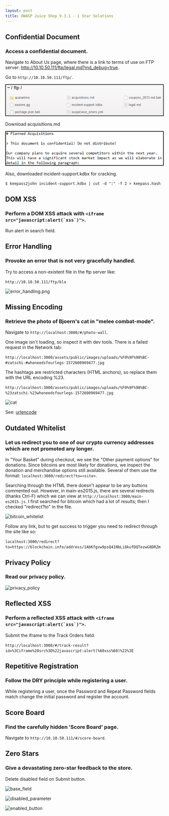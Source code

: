 ```yaml
---
layout: post
title: OWASP Juice Shop 9.3.1 - 1 Star Solutions
---
```


## Confidential Document
### Access a confidential document.
Navigate to About Us page, where there is a link to terms of use on FTP server: http://10.10.50.111/ftp/legal.md?md_debug=true.

Go to ```http://10.10.50.111/ftp/```.

![ftp site](/images/juice/ftp.png)

Download acquisitions.md

![acquisitions.md](/images/juice/acquisitions.png)

Also, downloaded incident-support.kdbx for cracking.

```console
$ keepass2john incident-support.kdbx | cut -d ":" -f 2 > keepass.hash
```

## DOM XSS
### Perform a DOM XSS attack with ```<iframe src="javascript:alert(`xss`)">```.
Run alert in search field.

## Error Handling
### Provoke an error that is not very gracefully handled.
Try to access a non-existent file in the ftp server like:

```http://10.10.50.111/ftp/bla```

![error_handling.png](/images/juice/error_handling.png)

## Missing Encoding
### Retrieve the photo of Bjoern's cat in "melee combat-mode".
Navigate to ```http://localhost:3000/#/photo-wall```.

One image isn't loading, so inspect it with dev tools. There is a failed request in the Network tab:

```http://localhost:3000/assets/public/images/uploads/%F0%9F%98%BC-#zatschi-#whoneedsfourlegs-1572600969477.jpg```

The hashtags are restricted characters (HTML anchors), so replace them with the URL encoding %23.

```http://localhost:3000/assets/public/images/uploads/%F0%9F%98%BC-%23zatschi-%23whoneedsfourlegs-1572600969477.jpg```

![cat](/images/juice/cat.png)

See: [urlencode](https://www.w3schools.com/tags/ref_urlencode.ASP)

## Outdated Whitelist
### Let us redirect you to one of our crypto currency addresses which are not promoted any longer.

In "Your Basket" during checkout, we see the "Other payment options" for donations. Since bitcoins are most likely for donations, we inspect the donation and merchandise options still available. Several of them use the format: ```localhost:3000/redirect?to=<site>```.

Searching through the HTML there doesn't appear to be any buttons commented out. However, in main-es2015.js, there are several redirects (thanks Ctrl-F) which we can view at ```http://localhost:3000/main-es2015.js```. I first searched for bitcoin which had a lot of results; then I checked "redirect?to" in the file.

![bitcoin_whitelist](/images/juice/bitcoin_whitelist.png)

Follow any link, but to get success to trigger you need to redirect through the site like so:

```localhost:3000/redirect?to=https://blockchain.info/address/1AbKfgvw9psQ41NbLi8kufDQTezwG8DRZm```

## Privacy Policy
### Read our privacy policy.

![privacy_policy](/images/juice/privacy_policy.png)

## Reflected XSS
### Perform a reflected XSS attack with ```<iframe src="javascript:alert(`xss`)">```.
Submit the iframe to the Track Orders field.

```http://localhost:3000/#/track-result?id=%3Ciframe%20src%3D%22javascript:alert(%60xss%60)%22%3E```

## Repetitive Registration
### Follow the DRY principle while registering a user.

While registering a user, once the Password and Repeat Password fields match change the initial password and register the account.

## Score Board
### Find the carefully hidden 'Score Board' page.
Navigate to ```http://10.10.50.111/#/score-board```.

## Zero Stars
### Give a devastating zero-star feedback to the store.
Delete disabled field on Submit button.

![base_field](/images/juice/base_field.png)

![disabled_parameter](/images/juice/disabled_parameter.png)

![enabled_button](/images/juice/enabled_button.png)
